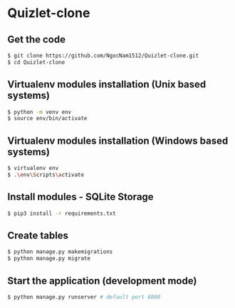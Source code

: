 # Quizlet-clone

## Get the code
```bash
$ git clone https://github.com/NgocNam1512/Quizlet-clone.git
$ cd Quizlet-clone
```
## Virtualenv modules installation (Unix based systems)
```bash
$ python -m venv env
$ source env/bin/activate
```
## Virtualenv modules installation (Windows based systems)
```bash
$ virtualenv env
$ .\env\Scripts\activate
```
## Install modules - SQLite Storage
```bash
$ pip3 install -r requirements.txt
```
## Create tables
```bash
$ python manage.py makemigrations
$ python manage.py migrate
```
## Start the application (development mode)
```bash
$ python manage.py runserver # default port 8000
```
